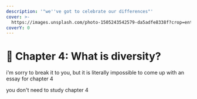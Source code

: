 ```yaml
---
description: '"we''ve got to celebrate our differences"'
cover: >-
  https://images.unsplash.com/photo-1505243542579-da5adfe8338f?crop=entropy&cs=tinysrgb&fm=jpg&ixid=MnwxOTcwMjR8MHwxfHNlYXJjaHw0fHx1bml0eXxlbnwwfHx8fDE2NjAzODA1Mzk&ixlib=rb-1.2.1&q=80
coverY: 0
---
```


# 👨 Chapter 4: What is diversity?

i'm sorry to break it to you, but it is literally impossible to come up with an essay for chapter 4

you don't need to study chapter 4
